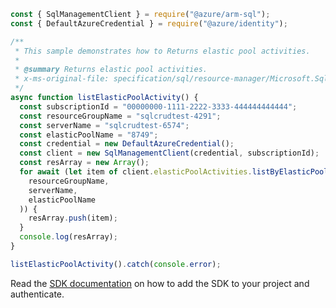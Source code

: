 ```javascript
const { SqlManagementClient } = require("@azure/arm-sql");
const { DefaultAzureCredential } = require("@azure/identity");

/**
 * This sample demonstrates how to Returns elastic pool activities.
 *
 * @summary Returns elastic pool activities.
 * x-ms-original-file: specification/sql/resource-manager/Microsoft.Sql/stable/2014-04-01-legacy/examples/ElasticPoolActivityList.json
 */
async function listElasticPoolActivity() {
  const subscriptionId = "00000000-1111-2222-3333-444444444444";
  const resourceGroupName = "sqlcrudtest-4291";
  const serverName = "sqlcrudtest-6574";
  const elasticPoolName = "8749";
  const credential = new DefaultAzureCredential();
  const client = new SqlManagementClient(credential, subscriptionId);
  const resArray = new Array();
  for await (let item of client.elasticPoolActivities.listByElasticPool(
    resourceGroupName,
    serverName,
    elasticPoolName
  )) {
    resArray.push(item);
  }
  console.log(resArray);
}

listElasticPoolActivity().catch(console.error);
```

Read the [SDK documentation](https://github.com/Azure/azure-sdk-for-js/blob/%40azure%2Farm-sql_9.0.1/sdk/sql/arm-sql/README.md) on how to add the SDK to your project and authenticate.
